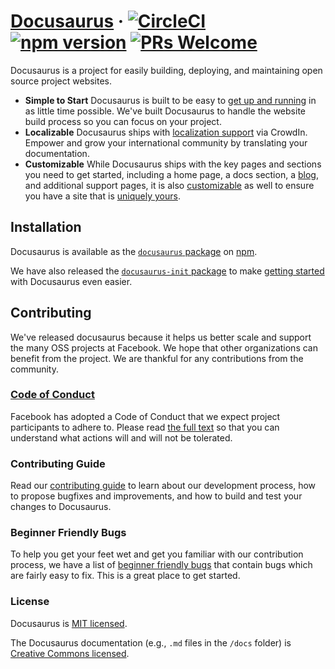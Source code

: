# [Docusaurus](https://docusaurus.io) &middot;  [![CircleCI](https://circleci.com/gh/facebook/Docusaurus.svg?style=svg)](https://circleci.com/gh/facebook/Docusaurus) [![npm version](https://badge.fury.io/js/docusaurus.svg)](https://badge.fury.io/js/docusaurus) [![PRs Welcome](https://img.shields.io/badge/PRs-welcome-brightgreen.svg)](CONTRIBUTING.md#pull-requests)

Docusaurus is a project for easily building, deploying, and maintaining open source project websites.

* **Simple to Start** Docusaurus is built to be easy to [get up and running](https://docusaurus.io/docs/en/installation.html) in as little time possible. We've built Docusaurus to handle the website build process so you can focus on your project.
* **Localizable** Docusaurus ships with [localization support](https://docusaurus.io/docs/en/translation.html) via CrowdIn. Empower and grow your international community by translating your documentation.
* **Customizable** While Docusaurus ships with the key pages and sections you need to get started, including a home page, a docs section, a [blog](https://docusaurus.io/docs/en/blog.html), and additional support pages, it is also [customizable](https://docusaurus.io/docs/en/custom-pages.html) as well to ensure you have a site that is [uniquely yours](https://docusaurus.io/docs/en/api-pages.html).

## Installation

Docusaurus is available as the [`docusaurus` package](https://www.npmjs.com/package/docusaurus-init) on [npm](https://www.npmjs.com).

We have also released the [`docusaurus-init` package](https://www.npmjs.com/package/docusaurus-init) to make [getting started](https://docusaurus.io/docs/en/installation.html) with Docusaurus even easier.

## Contributing

We've released docusaurus because it helps us better scale and support the many OSS projects at Facebook. We hope that other organizations can benefit from the project. We are thankful for any contributions from the community.

### [Code of Conduct](https://code.facebook.com/codeofconduct)

Facebook has adopted a Code of Conduct that we expect project participants to adhere to. Please read [the full text](https://code.facebook.com/codeofconduct) so that you can understand what actions will and will not be tolerated.

### Contributing Guide

Read our [contributing guide](https://github.com/facebook/Docusaurus/blob/master/CONTRIBUTING.md) to learn about our development process, how to propose bugfixes and improvements, and how to build and test your changes to Docusaurus.

### Beginner Friendly Bugs

To help you get your feet wet and get you familiar with our contribution process, we have a list of [beginner friendly bugs](https://github.com/facebook/Docusaurus/labels/good%20first%20issue) that contain bugs which are fairly easy to fix. This is a great place to get started.

### License

Docusaurus is [MIT licensed](./LICENSE).

The Docusaurus documentation (e.g., `.md` files in the `/docs` folder) is [Creative Commons licensed](./LICENSE-docs).
